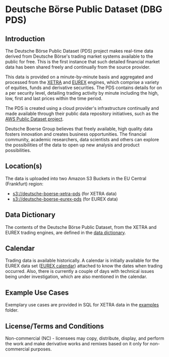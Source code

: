 #  Deutsche Börse Public Dataset (DBG PDS)

## Introduction

The Deutsche Börse Public Dataset (PDS) project makes real-time data derived from Deutsche Börse's trading market systems available to the public for free. This is the first instance that such detailed financial market data has been shared freely and continually from the source provider. 

This data is provided on a minute-by-minute basis and aggregated and processed from the [XETRA](http://www.xetra.com) and [EUREX](http://www.eurex.com/) engines, which comprise a variety of equities, funds and derivative securities. The PDS contains details for on a per security level, detailing trading activity by minute including the high, low, first and last prices within the time period. 

The PDS is created using a cloud provider's infrastructure continually and made available through their public data repository initiatives, such as the [AWS Public Dataset project](https://aws.amazon.com/public-datasets/).

Deutsche Boerse Group believes that freely available, high quality data fosters innovation and creates business opportunities. The financial community, academic researchers, data scientists and others can explore the possibilities of the data to open up new analysis and product possibilities.

## Location(s)

The data is uploaded into two Amazon S3 Buckets in the EU Central (Frankfurt) region:

* [s3://deutsche-boerse-xetra-pds](https://s3.eu-central-1.amazonaws.com/deutsche-boerse-xetra-pds) (for XETRA data)
* [s3://deutsche-boerse-eurex-pds](https://s3.eu-central-1.amazonaws.com/deutsche-boerse-eurex-pds) (for EUREX data)

## Data Dictionary

The contents of the Deutsche Börse Public Dataset, from the XETRA and EUREX trading engines, are defined in the [data dictionary](docs/data_dictionary.md).

## Calendar

Trading data is available historically. A calendar is initially available for the EUREX data set ([EUREX calendar](docs/calendars/eurex_calendar.csv)) attached to know the dates when trading occurred. Also, there is currently a couple of days with technical issues being under investigation, which are also mentioned in the calendar.

## Example Use Cases

Exemplary use cases are provided in SQL for XETRA data in the [examples](examples/) folder.

## License/Terms and Conditions

Non-commercial (NC) - licensees may copy, distribute, display, and perform the work and make derivative works and remixes based on it only for non-commercial purposes.
